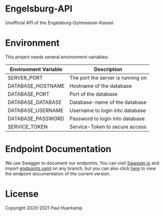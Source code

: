 # Engelsburg-API
Unofficial API of the Engelsburg-Gymnasium-Kassel.

# Environment
This project needs several environment-variables:

| Environment Variable| Description                            |
|---------------------|----------------------------------------|
| SERVER_PORT         | The port the server is running on      |
| DATABASE_HOSTNAME   | Hostname of the database               | 
| DATABASE_PORT       | Port of the database                   |
| DATABASE_DATABASE   | Database-name of the database          |
| DATABASE_USERNAME   | Username to login into database        |
| DATABASE_PASSWORD   | Password to login into database        |
| SERVICE_TOKEN       | Service-Token to secure access         |

# Endpoint Documentation

We use Swagger to document our endpoints. 
You can visit [Swagger.io](https://editor.swagger.io/) and import [endpoints.yaml](.docs/endpoints.yaml) on any branch, 
but you can also click [here](https://editor.swagger.io/?url=https://raw.githubusercontent.com/engelsburg/engelsburg-api/master/.docs/endpoints.yaml)
to view the endpoint documentation of the current version.

# License
Copyright 2020-2021 Paul Huerkamp
